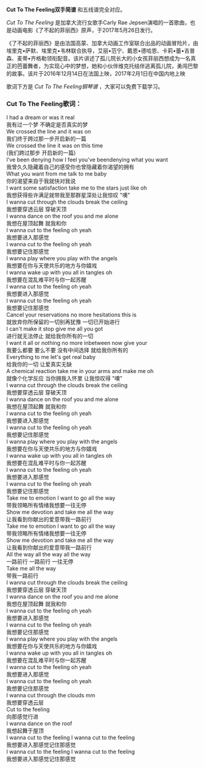 

**Cut To The Feeling双手简谱** 和五线谱完全对应。

_Cut To The Feeling_ 是加拿大流行女歌手Carly Rae
Jepsen演唱的一首歌曲，也是动画电影《了不起的菲丽西》原声，于2017年5月26日发行。

《了不起的菲丽西》是由法国高蒙、加拿大动画工作室联合出品的动画冒险片，由埃里克•萨默、埃里克•韦林联合执导，艾丽•范宁、戴恩•德哈恩、卡莉•蕾•吉普森、麦蒂•齐格勒领衔配音。该片讲述了孤儿院长大的小女孩菲丽西想成为一名真正的芭蕾舞者，为实现心中的梦想，她和小伙伴维克托结伴逃离孤儿院，勇闯巴黎的故事。该片于2016年12月14日在法国上映，2017年2月1日在中国内地上映

歌词下方是 _Cut To The Feeling钢琴谱_ ，大家可以免费下载学习。

### Cut To The Feeling歌词：

I had a dream or was it real  
我有过一个梦 不确定是否真实的梦  
We crossed the line and it was on  
我们终于跨过那一步开启新的一篇  
We crossed the line it was on this time  
(我们跨过那步 开启新的一篇)  
I've been denying how I feel you've beendenying what you want  
我曾久久隐藏着自己的感受你也曾隐藏着你渴望的拥有  
What you want from me talk to me baby  
你的渴望来自于我就快对我说  
I want some satisfaction take me to the stars just like oh  
我想获得些许满足就带我至那群星深处让我惊叹 "噢"  
I wanna cut through the clouds break the ceiling  
我想要穿透云层 穿破天顶  
I wanna dance on the roof you and me alone  
我想在屋顶起舞 就我和你  
I wanna cut to the feeling oh yeah  
我想要进入那感觉  
I wanna cut to the feeling oh yeah  
我想要记住那感觉  
I wanna play where you play with the angels  
我想要在你与天使共乐的地方与你嬉戏  
I wanna wake up with you all in tangles oh  
我想要在混乱难平时与你一起苏醒  
I wanna cut to the feeling oh yeah  
我想要进入那感觉  
I wanna cut to the feeling oh yeah  
我想要记住那感觉  
Cancel your reservations no more hesitations this is  
就放弃你所保留的一切别再犹豫 一切已开始进行  
I can't make it stop give me all you got  
进行就无法停止 就给我你所有的一切  
I want it all or nothing no more inbetween now give your  
我要么都要 要么不要 没有中间选择 就给我你所有的  
Everything to me let's get real baby  
给我你的一切 让爱真实无缺  
A chemical reaction take me in your arms and make me oh  
就像个化学反应 当你拥我入怀里 让我惊叹得 "噢"  
I wanna cut through the clouds break the ceiling  
我想要穿透云层 穿破天顶  
I wanna dance on the roof you and me alone  
我想在屋顶起舞 就我和你  
I wanna cut to the feeling oh yeah  
我想要进入那感觉  
I wanna cut to the feeling oh yeah  
我想要记住那感觉  
I wanna play where you play with the angels  
我想要在你与天使共乐的地方与你嬉戏  
I wanna wake up with you all in tangles oh  
我想要在混乱难平时与你一起苏醒  
I wanna cut to the feeling oh yeah  
我想要进入那感觉  
I wanna cut to the feeling oh yeah  
我想要记住那感觉  
Take me to emotion I want to go all the way  
带我领略所有情绪我想要一往无停  
Show me devotion and take me all the way  
让我看到你献出的爱意带我一路前行  
Take me to emotion I want to go all the way  
带我领略所有情绪我想要一往无停  
Show me devotion and take me all the way  
让我看到你献出的爱意带我一路前行  
All the way all the way all the way  
一路前行 一路前行 一往无停  
Take me all the way  
带我一路前行  
I wanna cut through the clouds break the ceiling  
我想要穿透云层 穿破天顶  
I wanna dance on the roof you and me alone  
我想在屋顶起舞 就我和你  
I wanna cut to the feeling oh yeah  
我想要进入那感觉  
I wanna cut to the feeling oh yeah  
我想要记住那感觉  
I wanna play where you play with the angels  
我想要在你与天使共乐的地方与你嬉戏  
I wanna wake up with you all in tangles oh  
我想要在混乱难平时与你一起苏醒  
I wanna cut to the feeling oh yeah  
我想要进入那感觉  
I wanna cut to the feeling oh yeah  
我想要记住那感觉  
I wanna cut through the clouds mm  
我想要穿透云层  
Cut to the feeling  
向那感觉行进  
I wanna dance on the roof  
我想起舞于屋顶  
I wanna cut to the feeling I wanna cut to the feeling  
我想要进入那感觉记住那感觉  
I wanna cut to the feeling I wanna cut to the feeling  
我想要进入那感觉记住那感觉

